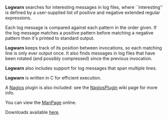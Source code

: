 **Logwarn** searches for interesting messages in log files, where ``interesting'' is defined by a user-supplied list of positive and negative extended regular expressions.

Each log message is compared against each pattern in the order given.  If the log message matches a positive pattern before matching a negative pattern then it's printed to standard output.

**Logwarn** keeps track of its position between invocations, so each matching line is only ever output once.  It also finds messages in log files that have been rotated (and possibly compressed) since the previous invocation.

**Logwarn** also includes support for log messages that span multiple lines.

**Logwarn** is written in C for efficient execution.

A [Nagios](http://www.nagios.org/) plugin is also included: see the [NagiosPlugin](https://github.com/archiecobbs/logwarn/wiki/NagiosPlugin) wiki page for more info.

You can view the [ManPage](https://github.com/archiecobbs/logwarn/wiki/ManPage) online.

Downloads available [here](https://github.com/archiecobbs/logwarn/wiki/Downloads).
